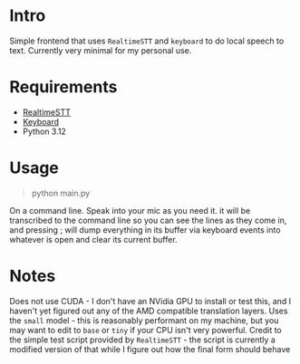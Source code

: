 # Intro

Simple frontend that uses `RealtimeSTT` and `keyboard` to do local speech to text. Currently very minimal for my personal use.

# Requirements

 * [RealtimeSTT](https://github.com/KoljaB/RealtimeSTT) 
 * [Keyboard](https://github.com/boppreh/keyboard)
 * Python 3.12

# Usage

> python main.py

On a command line. Speak into your mic as you need it. it will be transcribed to the command line so you can see the lines as they come in, and pressing ; will dump everything in its buffer via keyboard events into whatever is open and clear its current buffer. 

# Notes

Does not use CUDA - I don't have an NVidia GPU to install or test this, and I haven't yet figured out any of the AMD compatible translation layers.
Uses the `small` model - this is reasonably performant on my machine, but you may want to edit to `base` or `tiny` if your CPU isn't very powerful. 
Credit to the simple test script provided by `RealtimeSTT` - the script is currently a modified version of that while I figure out how the final form should behave
